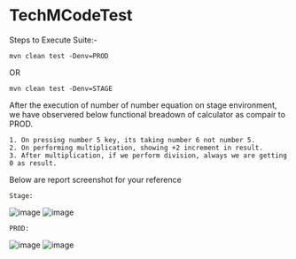 # TechMCodeTest

Steps to Execute Suite:-
  
    mvn clean test -Denv=PROD
  OR
    
    mvn clean test -Denv=STAGE

After the execution of number of number equation on stage environment, we have observered below functional breadown of calculator as compair to PROD.

    1. On pressing number 5 key, its taking number 6 not number 5.
    2. On performing multiplication, showing +2 increment in result.
    3. After multiplication, if we perform division, always we are getting 0 as result.

Below are report screenshot for your reference

    Stage:
  ![image](https://github.com/kaps24/TechMCodeTest/assets/22386603/527c4b01-88e8-4c58-ade0-dba5e409f915)
  ![image](https://github.com/kaps24/TechMCodeTest/assets/22386603/9d32f512-52ac-4e7d-9815-5939af48aaab)

    PROD:
  ![image](https://github.com/kaps24/TechMCodeTest/assets/22386603/1932083e-f84d-4680-8ffc-cb5170ce7275)
  ![image](https://github.com/kaps24/TechMCodeTest/assets/22386603/6bed9e4c-f239-4c2e-b351-6b223e774f77)

